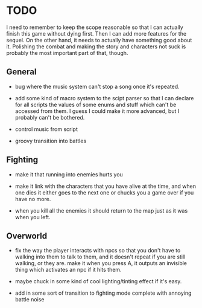TODO
====
I need to remember to keep the scope reasonable so that I can actually finish
this game without dying first. Then I can add more features for the sequel.
On the other hand, it needs to actually have something good about it.
Polishing the combat and making the story and characters not suck is probably
the most important part of that, though.

General
-------
- bug where the music system can't stop a song once it's repeated.

- add some kind of macro system to the scipt parser so that I can declare for
  all scripts the values of some enums and stuff which can't be accessed from
  them. I guess I could make it more advanced, but I probably can't be bothered.

 - control music from script

 - groovy transition into battles


Fighting
--------
- make it that running into enemies hurts you

- make it link with the characters that you have alive at the time, and when one
  dies it either goes to the next one or chucks you a game over if you have no
  more.

- when you kill all the enemies it should return to the map just as it was when
  you left.



Overworld
---------
 - fix the way the player interacts with npcs so that you don't have to walking
   into them to talk to them, and it doesn't repeat if you are still walking, or
   they are. make it when you press A, it outputs an invisible thing which
   activates an npc if it hits them.

 - maybe chuck in some kind of cool lighting/tinting effect if it's easy.

 - add in some sort of transition to fighting mode complete with annoying battle
   noise
